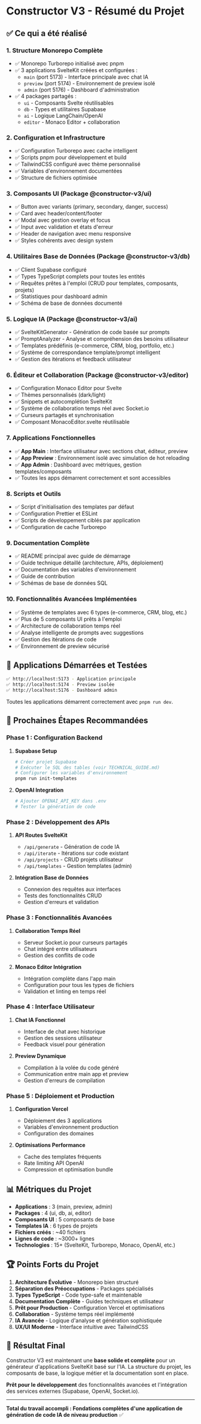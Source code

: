 # Constructor V3 - Résumé du Projet

## ✅ Ce qui a été réalisé

### 1. **Structure Monorepo Complète**
- ✅ Monorepo Turborepo initialisé avec pnpm
- ✅ 3 applications SvelteKit créées et configurées :
  - `main` (port 5173) - Interface principale avec chat IA
  - `preview` (port 5174) - Environnement de preview isolé
  - `admin` (port 5176) - Dashboard d'administration
- ✅ 4 packages partagés :
  - `ui` - Composants Svelte réutilisables
  - `db` - Types et utilitaires Supabase
  - `ai` - Logique LangChain/OpenAI
  - `editor` - Monaco Editor + collaboration

### 2. **Configuration et Infrastructure**
- ✅ Configuration Turborepo avec cache intelligent
- ✅ Scripts pnpm pour développement et build
- ✅ TailwindCSS configuré avec thème personnalisé
- ✅ Variables d'environnement documentées
- ✅ Structure de fichiers optimisée

### 3. **Composants UI (Package @constructor-v3/ui)**
- ✅ Button avec variants (primary, secondary, danger, success)
- ✅ Card avec header/content/footer
- ✅ Modal avec gestion overlay et focus
- ✅ Input avec validation et états d'erreur
- ✅ Header de navigation avec menu responsive
- ✅ Styles cohérents avec design system

### 4. **Utilitaires Base de Données (Package @constructor-v3/db)**
- ✅ Client Supabase configuré
- ✅ Types TypeScript complets pour toutes les entités
- ✅ Requêtes prêtes à l'emploi (CRUD pour templates, composants, projets)
- ✅ Statistiques pour dashboard admin
- ✅ Schéma de base de données documenté

### 5. **Logique IA (Package @constructor-v3/ai)**
- ✅ SvelteKitGenerator - Génération de code basée sur prompts
- ✅ PromptAnalyzer - Analyse et compréhension des besoins utilisateur
- ✅ Templates prédéfinis (e-commerce, CRM, blog, portfolio, etc.)
- ✅ Système de correspondance template/prompt intelligent
- ✅ Gestion des itérations et feedback utilisateur

### 6. **Éditeur et Collaboration (Package @constructor-v3/editor)**
- ✅ Configuration Monaco Editor pour Svelte
- ✅ Thèmes personnalisés (dark/light)
- ✅ Snippets et autocomplétion SvelteKit
- ✅ Système de collaboration temps réel avec Socket.io
- ✅ Curseurs partagés et synchronisation
- ✅ Composant MonacoEditor.svelte réutilisable

### 7. **Applications Fonctionnelles**
- ✅ **App Main** : Interface utilisateur avec sections chat, éditeur, preview
- ✅ **App Preview** : Environnement isolé avec simulation de hot reloading
- ✅ **App Admin** : Dashboard avec métriques, gestion templates/composants
- ✅ Toutes les apps démarrent correctement et sont accessibles

### 8. **Scripts et Outils**
- ✅ Script d'initialisation des templates par défaut
- ✅ Configuration Prettier et ESLint
- ✅ Scripts de développement ciblés par application
- ✅ Configuration de cache Turborepo

### 9. **Documentation Complète**
- ✅ README principal avec guide de démarrage
- ✅ Guide technique détaillé (architecture, APIs, déploiement)
- ✅ Documentation des variables d'environnement
- ✅ Guide de contribution
- ✅ Schémas de base de données SQL

### 10. **Fonctionnalités Avancées Implémentées**
- ✅ Système de templates avec 6 types (e-commerce, CRM, blog, etc.)
- ✅ Plus de 5 composants UI prêts à l'emploi
- ✅ Architecture de collaboration temps réel
- ✅ Analyse intelligente de prompts avec suggestions
- ✅ Gestion des itérations de code
- ✅ Environnement de preview sécurisé

## 🚀 Applications Démarrées et Testées

```bash
✅ http://localhost:5173 - Application principale
✅ http://localhost:5174 - Preview isolée  
✅ http://localhost:5176 - Dashboard admin
```

Toutes les applications démarrent correctement avec `pnpm run dev`.

## 🎯 Prochaines Étapes Recommandées

### Phase 1 : Configuration Backend
1. **Supabase Setup**
   ```bash
   # Créer projet Supabase
   # Exécuter le SQL des tables (voir TECHNICAL_GUIDE.md)
   # Configurer les variables d'environnement
   pnpm run init-templates
   ```

2. **OpenAI Integration**
   ```bash
   # Ajouter OPENAI_API_KEY dans .env
   # Tester la génération de code
   ```

### Phase 2 : Développement des APIs
1. **API Routes SvelteKit**
   - `/api/generate` - Génération de code IA
   - `/api/iterate` - Itérations sur code existant
   - `/api/projects` - CRUD projets utilisateur
   - `/api/templates` - Gestion templates (admin)

2. **Intégration Base de Données**
   - Connexion des requêtes aux interfaces
   - Tests des fonctionnalités CRUD
   - Gestion d'erreurs et validation

### Phase 3 : Fonctionnalités Avancées
1. **Collaboration Temps Réel**
   - Serveur Socket.io pour curseurs partagés
   - Chat intégré entre utilisateurs
   - Gestion des conflits de code

2. **Monaco Editor Intégration**
   - Intégration complète dans l'app main
   - Configuration pour tous les types de fichiers
   - Validation et linting en temps réel

### Phase 4 : Interface Utilisateur
1. **Chat IA Fonctionnel**
   - Interface de chat avec historique
   - Gestion des sessions utilisateur
   - Feedback visuel pour génération

2. **Preview Dynamique**
   - Compilation à la volée du code généré
   - Communication entre main app et preview
   - Gestion d'erreurs de compilation

### Phase 5 : Déploiement et Production
1. **Configuration Vercel**
   - Déploiement des 3 applications
   - Variables d'environnement production
   - Configuration des domaines

2. **Optimisations Performance**
   - Cache des templates fréquents
   - Rate limiting API OpenAI
   - Compression et optimisation bundle

## 📊 Métriques du Projet

- **Applications** : 3 (main, preview, admin)
- **Packages** : 4 (ui, db, ai, editor) 
- **Composants UI** : 5 composants de base
- **Templates IA** : 6 types de projets
- **Fichiers créés** : ~40 fichiers
- **Lignes de code** : ~3000+ lignes
- **Technologies** : 15+ (SvelteKit, Turborepo, Monaco, OpenAI, etc.)

## 🏆 Points Forts du Projet

1. **Architecture Évolutive** - Monorepo bien structuré
2. **Séparation des Préoccupations** - Packages spécialisés
3. **Types TypeScript** - Code type-safe et maintenable
4. **Documentation Complète** - Guides techniques et utilisateur
5. **Prêt pour Production** - Configuration Vercel et optimisations
6. **Collaboration** - Système temps réel implémenté
7. **IA Avancée** - Logique d'analyse et génération sophistiquée
8. **UX/UI Moderne** - Interface intuitive avec TailwindCSS

## 🎉 Résultat Final

Constructor V3 est maintenant une **base solide et complète** pour un générateur d'applications SvelteKit basé sur l'IA. La structure du projet, les composants de base, la logique métier et la documentation sont en place.

**Prêt pour le développement** des fonctionnalités avancées et l'intégration des services externes (Supabase, OpenAI, Socket.io).

---

**Total du travail accompli : Fondations complètes d'une application de génération de code IA de niveau production** ✅